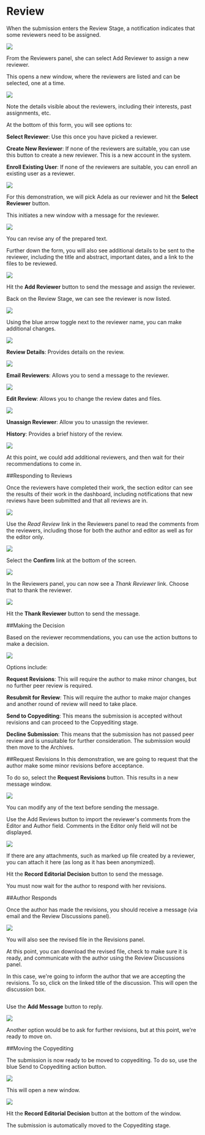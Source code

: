 # Review

When the submission enters the Review Stage, a notification indicates that some reviewers need to be assigned.

![](learning-ojs-3-ed-rev.png)

From the Reviewers panel, she can select Add Reviewer to assign a new reviewer.

This opens a new window, where the reviewers are listed and can be selected, one at a time.

![](learning-ojs-3-ed-rev-add.png)

Note the details visible about the reviewers, including their interests, past assignments, etc.

At the bottom of this form, you will see options to:

**Select Reviewer**: Use this once you have picked a reviewer.

**Create New Reviewer**: If none of the reviewers are suitable, you can use this button to create a new reviewer. This is a new account in the system.

**Enroll Existing User**: If none of the reviewers are suitable, you can enroll an existing user as a reviewer.

![](learning-ojs-3-ed-rev-add-2.png)

For this demonstration, we will pick Adela as our reviewer and hit the **Select Reviewer** button.

This initiates a new window with a message for the reviewer.

![](learning-ojs-3-ed-rev-add-3.png)

You can revise any of the prepared text.

Further down the form, you will also see additional details to be sent to the reviewer, including the title and abstract, important dates, and a link to the files to be reviewed.

![](learning-ojs-3-ed-rev-add-4.png)

Hit the **Add Reviewer** button to send the message and assign the reviewer.

Back on the Review Stage, we can see the reviewer is now listed.

![](learning-ojs-3-ed-rev-reviewer-added.png)

Using the blue arrow toggle next to the reviewer name, you can make additional changes.

![](learning-ojs-3-ed-rev-reviewer-added-2.png)

**Review Details**: Provides details on the review.

![](learning-ojs-3-ed-rev-reviewer-review-details.png)

**Email Reviewers**: Allows you to send a message to the reviewer.

![](learning-ojs-3-ed-rev-reviewer-email-reviewer.png)

**Edit Review**: Allows you to change the review dates and files.

![](learning-ojs-3-ed-rev-reviewer-edit-review.png)

**Unassign Reviewer**: Allow you to unassign the reviewer.

**History**: Provides a brief history of the review.

![](learning-ojs-3-ed-rev-review-history.png)

At this point, we could add additional reviewers, and then wait for their recommendations to come in.

##Responding to Reviews

Once the reviewers have completed their work, the section editor can see the results of their work in the dashboard, including notifications that new reviews have been submitted and that all reviews are in.

![](learning-ojs-3-ed-rev-responding.png)

Use the *Read Review* link in the Reviewers panel to read the comments from the reviewers, including those for both the author and editor as well as for the editor only.

![](learning-ojs-3-ed-rev-read-reviews.png)

Select the **Confirm** link at the bottom of the screen.

![](learning-ojs-3-ed-rev-thank.png)

In the Reviewers panel, you can now see a *Thank Reviewer* link. Choose that to thank the reviewer.

![](learning-ojs-3-ed-rev-thank2.png)

Hit the **Thank Reviewer** button to send the message.

##Making the Decision

Based on the reviewer recommendations, you can use the action buttons to make a decision.

![](learning-ojs-3-ed-rev-decision.png)

Options include:

**Request Revisions**: This will require the author to make minor changes, but no further peer review is required.

**Resubmit for Review**: This will require the author to make major changes and another round of review will need to take place.

**Send to Copyediting**: This means the submission is accepted without revisions and can proceed to the Copyediting stage.

**Decline Submission**: This means that the submission has not passed peer review and is unsuitable for further consideration. The submission would then move to the Archives.

##Request Revisions
In this demonstration, we are going to request that the author make some minor revisions before acceptance.

To do so, select the **Request Revisions** button. This results in a new message window.

![](learning-ojs-3-ed-rev-req-revisions.png)

You can modify any of the text before sending the message.

Use the Add Reviews button to import the reviewer's comments from the Editor and Author field. Comments in the Editor only field will not be displayed.

![](learning-ojs-3-ed-rev-req-revisions2.png)

If there are any attachments, such as marked up file created by a reviewer, you can attach it here (as long as it has been anonymized).

Hit the **Record Editorial Decision** button to send the message.

You must now wait for the author to respond with her revisions.

##Author Responds

Once the author has made the revisions, you should receive a message (via email and the Review Discussions panel).

![](learning-ojs-3-ed-discussion-panel.png)

You will also see the revised file in the Revisions panel.

At this point, you can download the revised file, check to make sure it is ready, and communicate with the author using the Review Discussions panel.

In this case, we're going to inform the author that we are accepting the revisions. To so, click on the linked title of the discussion. This will open the discussion box.

![![](learning-ojs-3-ed-discussion-window.png)](learning-ojs-3-ed-discussion-window.png)

Use the **Add Message** button to reply.

![](learning-ojs-3-ed-discussion-window-reply.png)

Another option would be to ask for further revisions, but at this point, we're ready to move on.

##Moving the Copyediting

The submission is now ready to be moved to copyediting. To do so, use the blue Send to Copyediting action button.

![](learning-ojs-3-ed-send-to-copyediting.png)

This will open a new window.

![](learning-ojs-3-ed-accept.png)

Hit the **Record Editorial Decision** button at the bottom of the window.

The submission is automatically moved to the Copyediting stage.






